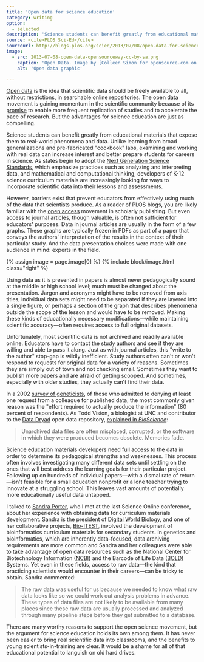 ```yaml
---
title: 'Open data for science education'
category: writing
option:
  - selected
description: 'Science students can benefit greatly from educational materials that expose them to real-world data, but educators can’t access most scientific data.'
source: <cite>PLOS Sci-Ed</cite>
sourceurl: http://blogs.plos.org/scied/2013/07/08/open-data-for-science-education/
image:
  - src: 2013-07-08-open-data-opensourceway-cc-by-sa.png
    caption: 'Open Data. Image by [Colleen Simon for opensource.com on Flickr (CC BY-SA)](http://www.flickr.comopensourceway/5538036200/in/faves-jeancflanagan/).'
    alt: 'Open data graphic'

---
```


[Open data](https://p2pu.org/en/courses/5/content/13/) is the idea that scientific data should be freely available to all, without restrictions, in searchable online repositories. The open data movement is gaining momentum in the scientific community because of its [promise](http://www.plosbiology.org/article/info%3Adoi%2F10.1371%2Fjournal.pbio.1001195) to enable more frequent replication of studies and to accelerate the pace of research. But the advantages for science education are just as compelling.

Science students can benefit greatly from educational materials that expose them to real-world phenomena and data. Unlike learning from broad generalizations and pre-fabricated "cookbook" labs, examining and working with real data can increase interest and better prepare students for careers in science. As states begin to adopt the [Next Generation Science Standards](http://www.nextgenscience.org/next-generation-science-standards), which emphasize practices such as analyzing and interpreting data, and mathematical and computational thinking, developers of K-12 science curriculum materials are increasingly looking for ways to incorporate scientific data into their lessons and assessments.

However, barriers exist that prevent educators from effectively using much of the data that scientists produce. As a reader of PLOS blogs, you are likely familiar with the [open access](http://en.wikipedia.org/wiki/Open_access) movement in scholarly publishing. But even access to journal articles, though valuable, is often not sufficient for educators' purposes. Data in journal articles are usually in the form of a few graphs. These graphs are typically frozen in PDFs as part of a paper that conveys the authors' interpretation of the results in the context of their particular study. And the data presentation choices were made with one audience in mind: experts in the field.

{% assign image = page.image[0] %}
{% include block/image.html class="right" %}

Using data as it is presented in papers is almost never pedagogically sound at the middle or high school level; much must be changed about the presentation. Jargon and acronyms might have to be removed from axis titles, individual data sets might need to be separated if they are layered into a single figure, or perhaps a section of the graph that describes phenomena outside the scope of the lesson and would have to be removed. Making these kinds of educationally necessary modifications—while maintaining scientific accuracy—often requires access to full original datasets.

Unfortunately, most scientific data is not archived and readily available online. Educators have to contact the study authors and see if they are willing and able to pass it along. Just as with journal articles, this "write to the author" stop-gap is wildly inefficient. Study authors often can't or won't respond to requests for original data for a variety of reasons. Sometimes they are simply out of town and not checking email. Sometimes they want to publish more papers and are afraid of getting scooped. And sometimes, especially with older studies, they actually can't find their data.

In a 2002 [survey of geneticists](http://jama.jamanetwork.com/article.aspx?articleid=194592), of those who admitted to denying at least one request from a colleague for published data, the most commonly given reason was the "effort required to actually produce the information" (80 percent of respondents). As Todd Vision, a biologist at UNC and contributor to the [Data Dryad](http://datadryad.org/) open data repository, [explained in *BioScience*](http://www.jstor.org/stable/10.1525/bio.2010.60.5.2#aff1):

>Unarchived data files are often misplaced, corrupted, or the software in which they were produced becomes obsolete. Memories fade.

Science education materials developers need full access to the data in order to determine its pedagogical strengths and weaknesses. This process often involves investigating many different data sets until settling on the ones that will best address the learning goals for their particular project. Following up on hundreds of individual papers—with a dismal rate of return—isn't feasible for a small education nonprofit or a lone teacher trying to innovate at a struggling school. This leaves vast amounts of potentially more educationally useful data untapped.

I talked to [Sandra Porter](http://scienceblogs.com/digitalbio/), who I met at the last Science Online conference, about her experience with obtaining data for curriculum materials development. Sandra is the president of [Digital World Biology](http://www.digitalworldbiology.com/dwb/Home.html), and one of her collaborative projects, [Bio-ITEST](http://nwabr.org/events-programs/professional-development-educators/bioinformatics), involved the development of bioinformatics curriculum materials for secondary students. In genetics and bioinformatics, which are inherently data-focused, data archiving requirements are more common and Sandra and her colleagues were able to take advantage of open data resources such as the National Center for Biotechnology Information ([NCBI](http://www.ncbi.nlm.nih.gov/)) and the Barcode of Life Data ([BOLD](http://www.boldsystems.org/)) Systems. Yet even in these fields, access to raw data—the kind that practicing scientists would encounter in their careers—can be tricky to obtain. Sandra commented:

>The raw data was useful for us because we needed to know what raw data looks like so we could work out analysis problems in advance.  These types of data files are not likely to be available from many places since these raw data are usually processed and analyzed through many pipeline steps before they get submitted to a database.

There are many worthy reasons to support the open science movement, but the argument for science education holds its own among them. It has never been easier to bring real scientific data into classrooms, and the benefits to young scientists-in-training are clear. It would be a shame for all of that educational potential to languish on old hard drives.
